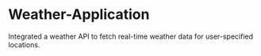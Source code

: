 # Weather-Application
Integrated a weather API to fetch real-time weather data for user-specified locations.
